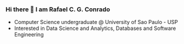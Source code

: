 ### Hi there 👋 I am Rafael C. G. Conrado
- Computer Science undergraduate @ University of Sao Paulo - USP
- Interested in Data Science and Analytics, Databases and Software Engineering


<!--
**RafaelCGConrado/RafaelCGConrado** is a ✨ _special_ ✨ repository because its `README.md` (this file) appears on your GitHub profile.

Here are some ideas to get you started:

- 🔭 I’m currently working on ...
- 🌱 I’m currently learning ...
- 👯 I’m looking to collaborate on ...
- 🤔 I’m looking for help with ...
- 💬 Ask me about ...
- 📫 How to reach me: ...
- 😄 Pronouns: ...
- ⚡ Fun fact: ...
-->
